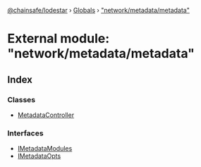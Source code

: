 [@chainsafe/lodestar](../README.md) › [Globals](../globals.md) › ["network/metadata/metadata"](_network_metadata_metadata_.md)

# External module: "network/metadata/metadata"

## Index

### Classes

* [MetadataController](../classes/_network_metadata_metadata_.metadatacontroller.md)

### Interfaces

* [IMetadataModules](../interfaces/_network_metadata_metadata_.imetadatamodules.md)
* [IMetadataOpts](../interfaces/_network_metadata_metadata_.imetadataopts.md)
